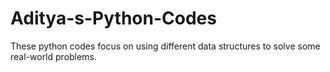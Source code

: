 # Aditya-s-Python-Codes
These python codes focus on using different data structures to solve some real-world problems. 
